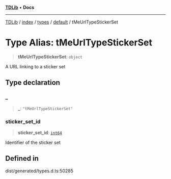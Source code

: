 [**TDLib**](../../../../../../README.md) • **Docs**

***

[TDLib](../../../../../../modules.md) / [index](../../../../../README.md) / [types](../../../README.md) / [default](../README.md) / tMeUrlTypeStickerSet

# Type Alias: tMeUrlTypeStickerSet

> **tMeUrlTypeStickerSet**: `object`

A URL linking to a sticker set

## Type declaration

### \_

> **\_**: `"tMeUrlTypeStickerSet"`

### sticker\_set\_id

> **sticker\_set\_id**: [`int64`](int64-1.md)

Identifier of the sticker set

## Defined in

dist/generated/types.d.ts:50285
